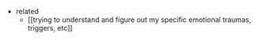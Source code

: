   * related
    * [[trying to understand and figure out my specific emotional traumas, triggers, etc]]
